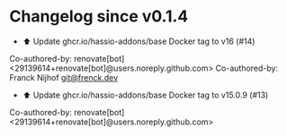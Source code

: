 # Changelog since v0.1.4
- ⬆️ Update ghcr.io/hassio-addons/base Docker tag to v16 (#14)

Co-authored-by: renovate[bot] <29139614+renovate[bot]@users.noreply.github.com>
Co-authored-by: Franck Nijhof <git@frenck.dev> 
- ⬆️ Update ghcr.io/hassio-addons/base Docker tag to v15.0.9 (#13)

Co-authored-by: renovate[bot] <29139614+renovate[bot]@users.noreply.github.com> 
